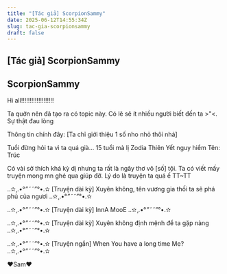 ```yaml
---
title: "[Tác giả] ScorpionSammy"
date: 2025-06-12T14:55:34Z
slug: tac-gia-scorpionsammy
draft: false
---
```


## [Tác giả] ScorpionSammy

## ScorpionSammy

Hi all!!!!!!!!!!!!!!!!!!!
 
 
Ta quởn nên đã tạo ra có topic này. Có lẽ sẽ ít nhiều người biết đến ta >"<. Sự thật đau lòng
 
 
 
Thông tin chính đây: [Ta chỉ giới thiệu 1 số nho nhỏ thôi nhá]
 
 
Tuổi đừng hỏi ta vì ta quá già... 15 tuổi mà lị
Zodia Thiên Yết nguy hiểm 
Tên: Trúc
 
 
 
 
 
 
 
Có vài sở thích khá kỳ dị nhưng ta rất là ngây thơ vô [số] tội. Ta có viết mấy truyện mong mn ghé qua giúp đỡ. Lý do là truyện ta quá ế TT~TT
 
 
 
..✫¸.•°*”˜˜”*°•.✫ [Truyện dài kỳ] Xuyên không, tên vương gia thối ta sẽ phá phủ của ngươi ..✫¸.•°*”˜˜”*°•.✫
 
 
 
..✫¸.•°*”˜˜”*°•.✫ [Truyện dài kỳ] InnA MooE ..✫¸.•°*”˜˜”*°•.✫
 
 
 
..✫¸.•°*”˜˜”*°•.✫ [Truyện dài kỳ] Xuyên không định mệnh để ta gặp nàng ..✫¸.•°*”˜˜”*°•.✫
 
 
 
..✫¸.•°*”˜˜”*°•.✫  [Truyện ngắn] When You have a long time Me? ..✫¸.•°*”˜˜”*°•.✫
 
 
♥Sam♥​